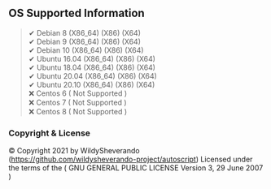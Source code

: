 
## OS Supported Information

> ✔ Debian 8 (X86_64) (X86) (X64)<br>
> ✔ Debian 9 (X86_64) (X86) (X64)<br>
> ✔ Debian 10 (X86_64) (X86) (X64)<br>
> ✔ Ubuntu 16.04 (X86_64) (X86) (X64)<br>
> ✔ Ubuntu 18.04 (X86_64) (X86) (X64)<br>
> ✔ Ubuntu 20.04 (X86_64) (X86) (X64)<br>
> ✔ Ubuntu 20.10 (X86_64) (X86) (X64)<br>
> ❌ Centos 6 ( Not Supported )<br>
> ❌ Centos 7 ( Not Supported )<br>
> ❌ Centos 8 ( Not Supported ) <br>

### Copyright & License 

© Copyright 2021 by WildySheverando (https://github.com/wildysheverando-project/autoscript) 
Licensed under the terms of the ( GNU GENERAL PUBLIC LICENSE Version 3, 29 June 2007 )
